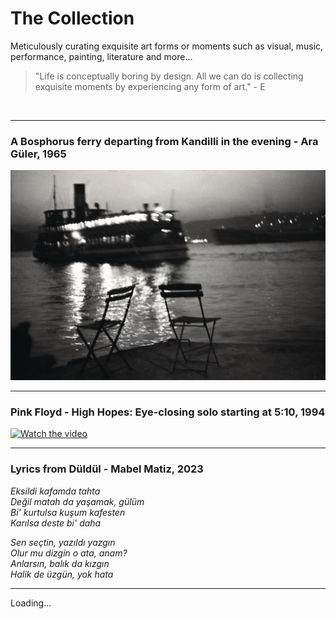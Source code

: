 # The Collection

Meticulously curating exquisite art forms or moments such as visual, music, performance, painting, literature and more...

> "Life is conceptually boring by design. All we can do is collecting exquisite moments by experiencing any form of art." - E

<br/>

---

### A Bosphorus ferry departing from Kandilli in the evening - Ara Güler, 1965

![ferry](/resources/vapur.jpg)

---

### Pink Floyd - High Hopes: Eye-closing solo starting at 5:10, 1994

<a href="http://www.youtube.com/watch?feature=player_embedded&v=7jMlFXouPk8" target="_blank">
 <img src="https://img.youtube.com/vi/7jMlFXouPk8/default.jpg" alt="Watch the video" width="480" height="360" />
</a>

---

### Lyrics from Düldül - Mabel Matiz, 2023

*Eksildi kafamda tahta\
Değil matah da yaşamak, gülüm\
Bi' kurtulsa kuşum kafesten\
Karılsa deste bi' daha*

*Sen seçtin, yazıldı yazgın\
Olur mu dizgin o ata, anam?\
Anlarsın, balık da kızgın\
Halik de üzgün, yok hata*

---

Loading...